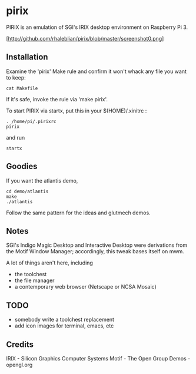 # pirix
PIRIX is an emulation of SGI's IRIX desktop environment on Raspberry Pi 3.

[http://github.com/rhaleblian/pirix/blob/master/screenshot0.png]

## Installation

Examine the 'pirix' Make rule and confirm it won't whack any file you want to keep:

    cat Makefile

If it's safe, invoke the rule via 'make pirix'.

To start PIRIX via startx, put this in your $(HOME)/.xinitrc :

    . /home/pi/.pirixrc
    pirix

and run

    startx

## Goodies
If you want the atlantis demo,

    cd demo/atlantis
    make
    ./atlantis

Follow the same pattern for the ideas and glutmech demos.

## Notes
SGI's Indigo Magic Desktop and Interactive Desktop were derivations from the Motif Window Manager;
accordingly, this tweak bases itself on mwm.

A lot of things aren't here, including
* the toolchest
* the file manager 
* a contemporary web browser (Netscape or NCSA Mosaic)

## TODO
* somebody write a toolchest replacement
* add icon images for terminal, emacs, etc

## Credits
IRIX - Silicon Graphics Computer Systems
Motif - The Open Group
Demos - opengl.org

